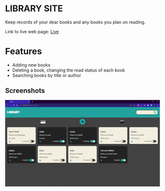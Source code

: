 # LIBRARY SITE
Keep records of your dear books and any books you plan on reading.

Link to live web page: [Live](https://webdvprojects.github.io/Library-App/)

# Features
* Adding new books
* Deleting a book, changing the read status of each book
* Searching books by title or author

## Screenshots
![Alt text](images/Screenshot%20(94).png)
